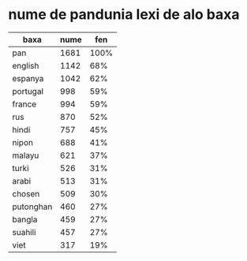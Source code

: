 # nume de pandunia lexi de alo baxa

| baxa  | nume  | fen |
|-------|-------|-----|
| pan | 1681 | 100% |
| english | 1142 | 68% |
| espanya | 1042 | 62% |
| portugal | 998 | 59% |
| france | 994 | 59% |
| rus | 870 | 52% |
| hindi | 757 | 45% |
| nipon | 688 | 41% |
| malayu | 621 | 37% |
| turki | 526 | 31% |
| arabi | 513 | 31% |
| chosen | 509 | 30% |
| putonghan | 460 | 27% |
| bangla | 459 | 27% |
| suahili | 457 | 27% |
| viet | 317 | 19% |
